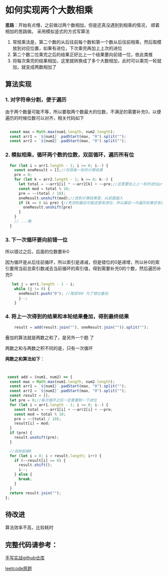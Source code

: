 
# 如何实现两个大数相乘

**思路**：开始有点懵，之前做过两个数相加，但是还真没遇到到相乘的情况，
顺着相加的思路做。
采用模拟竖式的方式写算法

1. 常规乘法是，第二个数的从后往前每个数和第一个数从后往前相乘，然后取模放到对应位置，如果有进位，下次乘完再加上上次的进位
2. 第二个数二位乘完之后的结果正好比上一个结果要向前错一位，依此类推
3. 将每次乘完的结果相加，这里就转换成了多个大数相加，此时可以乘完一轮就加，就变成两数相加了




## 算法实现

### 1. 对字符串分割，便于遍历

由于两个数量可能不等，所以要取两个数最大的位数，不满足的需要补充0，以便遍历的时候位数可以对齐，相关代码如下

```js

  const max = Math.max(num1.length, num2.length);
  const arr1 = `${num1}`.padStart(max, "0").split("");
  const arr2 = `${num2}`.padStart(max, "0").split("");
```

### 2. 模拟相乘，循环两个数的位数，双层循环，遍历所有位

```js
  for (let i = arr1.length - 1; i >= 0; i--) {
    const oneResult = [];//存放每一轮的计算结果
    pre = 0;
    for (let k = arr2.length - 1; k >= 0; k--) {
      let total = ~~arr1[i] * ~~arr2[k] + ~~pre;//这里要加上上一轮的进位pre
      const mod = total % 10;
      pre = ~~(total / 10);
      oneResult.unshift(mod);//放到计算结果里，从前面插入
      if (k == 0 && pre) {//考虑到最后可能还是有进位，所以最后一次遍历如果还有进位则需要把进位插入到最前面
        oneResult.unshift(pre)
      }
    }
    // ...略
  }
```


### 3. 下一次循环要向前错一位

所以错过之后，后面的位数要补0

因为循环是从后往前循环，所以索引是递减，但是错位的0是递增，所以补0的索引要用当前总索引数减去当前循环的索引值，得到需要补充0的个数，然后遍历补充0
```js
   let j = arr1.length - 1 - i;
    while (j != 0) {
      oneResult.push("0"); //尾部补0 为了错位叠加
      j--;
    }

```

### 4. 将上一次得到的结果和本轮结果叠加，得到最终结果

```js
    result = add(result.join(""), oneResult.join("")).split("");
```

叠加的算法就是两数之和了，是另外一个题 了

两数之和与两数之积不同的是，只有一次循环

**两数之和算法如下**：

```js


 const add = (num1, num2) => {
  const max = Math.max(num1.length, num2.length);
  const arr1 = `${num1}`.padStart(max, "0").split("");
  const arr2 = `${num2}`.padStart(max, "0").split("");
  const result = [];
  let pre = 0;//每次循环之后一定要重制一下进位
  for (let i = arr1.length - 1; i >= 0; i--) {
    const total = ~~arr1[i] + ~~arr2[i] + ~~pre;
    const mod = total % 10;
    pre = ~~(total / 10);
    result[i] = mod;
  }
  if (pre) {
    result.unshift(pre);
  }

  //去除前缀0
  for (let i = 0; i < result.length; i++) {
    if (~~result[i] == 0) {
      result.shift();
      i--;
    } else {
      break;
    }
  }
  return result.join("");
};

```

## 待改进
算法效率不高，比较耗时


## 完整代码请参考：


[手写实战github仓库](https://github.com/nabaonan/hand-action/blob/main/interview/multi.js)

[leetcode原题](https://leetcode.cn/problems/multiply-strings/description/)